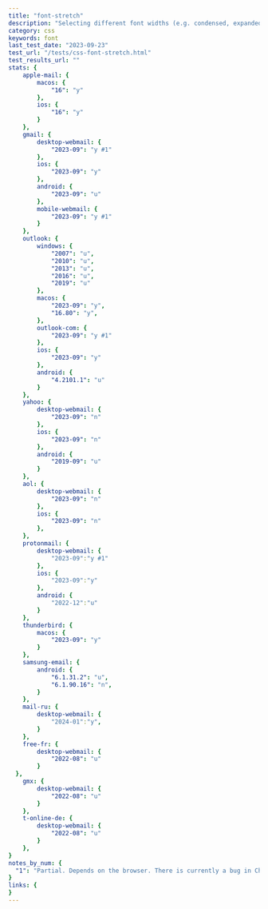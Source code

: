 ```yaml
---
title: "font-stretch"
description: "Selecting different font widths (e.g. condensed, expanded)"
category: css
keywords: font
last_test_date: "2023-09-23"
test_url: "/tests/css-font-stretch.html"
test_results_url: ""
stats: {
	apple-mail: {
		macos: {
			"16": "y"
    	},
		ios: {
			"16": "y"
    	}
	},
	gmail: {
    	desktop-webmail: {
    		"2023-09": "y #1"
		},
		ios: {
    		"2023-09": "y"
    	},
		android: {
			"2023-09": "u"
		},
    	mobile-webmail: {
    		"2023-09": "y #1"
		}
	},
	outlook: {
		windows: {
      		"2007": "u",
			"2010": "u",
			"2013": "u",
			"2016": "u",
			"2019": "u"
    	},
    	macos: {
    		"2023-09": "y",
  			"16.80": "y",
		},
    	outlook-com: {
    		"2023-09": "y #1"
		},
    	ios: {
    		"2023-09": "y"
		},
    	android: {
    		"4.2101.1": "u"
		}
	},
	yahoo: {
		desktop-webmail: {
			"2023-09": "n"
		},
		ios: {
			"2023-09": "n"
		},
		android: {
			"2019-09": "u"
		}
	},
	aol: {
    	desktop-webmail: {
    		"2023-09": "n"
    	},
		ios: {
			"2023-09": "n"
		},
	},
	protonmail: {
		desktop-webmail: {
        	"2023-09":"y #1"
        },
        ios: {
            "2023-09":"y"
        },
        android: {
            "2022-12":"u"
        }
    },
	thunderbird: {
		macos: {
    		"2023-09": "y"
		}
	},
	samsung-email: {
    	android: {
			"6.1.31.2": "u",
            "6.1.90.16": "n",
    	}
	},
	mail-ru: {
		desktop-webmail: {
    		"2024-01":"y",
    	}	
	},
	free-fr: {
    	desktop-webmail: {
    		"2022-08": "u"
    	}
  },
	gmx: {
   		desktop-webmail: {
    		"2022-08": "u"
    	}
	},
	t-online-de: {
    	desktop-webmail: {
    		"2022-08": "u"
		}
	},  
}
notes_by_num: {
  "1": "Partial. Depends on the browser. There is currently a bug in Chrome/Edge where font-stretch does not work for variable fonts."
}
links: {
}
---
```

